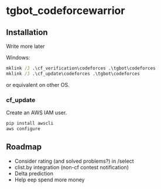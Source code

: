 # tgbot_codeforcewarrior

## Installation
Write more later

Windows:
```cmd
mklink /J .\cf_verification\codeforces .\tgbot\codeforces
mklink /J .\cf_update\codeforces .\tgbot\codeforces
```
or equivalent on other OS.

### cf_update
Create an AWS IAM user.
```bash
pip install awscli
aws configure
```

## Roadmap
- Consider rating (and solved problems?) in /select
- clist.by integration (non-cf contest notification)
- Delta prediction
- Help eep spend more money
